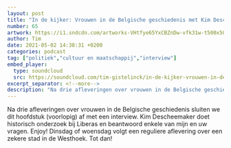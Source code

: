 ```yaml
---
layout: post
title: "In de kijker: Vrouwen in de Belgische geschiedenis met Kim Descheemaeker"
number: 65
artwork: https://i1.sndcdn.com/artworks-VHtfye65YxCBZnDw-vfk31w-t500x500.jpg
author: Tim
date: 2021-05-02 14:38:31 +0200
categories: podcast
tag: ["politiek","cultuur en maatschappij","interview"]
embed_player:
  type: soundcloud
  src: https://soundcloud.com/tim-gistelinck/in-de-kijker-vrouwen-in-de-belgische-geschiedenis-met-kim-descheemaeker
excerpt_separator: <!--more-->
description: "Na drie afleveringen over vrouwen in de Belgische geschiedenis sluiten we dit hoofdstuk (voorlopig) af met een interview."
---
```

Na drie afleveringen over vrouwen in de Belgische geschiedenis sluiten we dit hoofdstuk (voorlopig) af met een interview. Kim Descheemaker doet historisch onderzoek bij Liberas en beantwoord enkele van mijn en uw vragen. Enjoy! Dinsdag of woensdag volgt een reguliere aflevering over een zekere stad in de Westhoek. Tot dan!